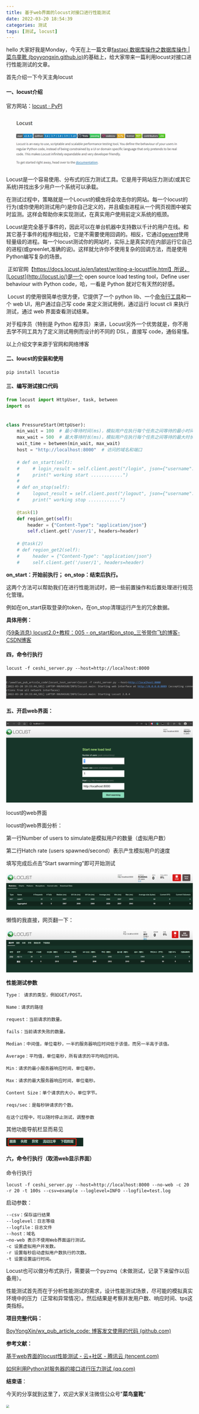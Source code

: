 ```yaml
---
title: 基于web界面的locust对接口进行性能测试
date: 2022-03-20 18:54:39
categories: 测试
tags: [测试, locust]
---
```


hello 大家好我是Monday，今天在上一篇文章[fastapi 数据库操作之数据库操作 | 菜鸟童靴 (boyyongxin.github.io)](https://boyyongxin.github.io/2022/03/19/fastapi数据库操作/#more)的基础上，给大家带来一篇利用locust对接口进行性能测试的文章。



<!--more-->

首先介绍一下今天主角locust

#### 一、locust介绍



官方网站：[locust · PyPI](https://pypi.org/project/locust/)

<img src="./基于web界面的locust对接口进行性能测试/1.jpg" style="zoom: 50%;" />

  Locust是一个容易使用、分布式的压力测试工具。它是用于网站压力测试(或其它系统)并找出多少用户一个系统可以承载。

在测试过程中，策略就是一个Locust的蠕虫将会攻击你的网站。每一个locust的行为(或你使用的测试用户)是你自己定义的，并且蠕虫进程从一个网页视图中被实时监测。这样会帮助你来实现测试，在真实用户使用前定义系统的瓶颈。

​    Locust是完全基于事件的，因此可以在单台机器中支持数以千计的用户在线。和其它基于事件的程序相比较，它是不需要使用回调的。相反，它通过[gevent](https://link.juejin.im?target=http%3A%2F%2Fwww.gevent.org%2F)使用轻量级的进程。每一个locust测试你的网站时，实际上是真实的在内部运行它自己的进程(或greenlet,准确的说)。这样就允许你不使用复杂的回调方法，而是使用Python编写复杂的场景。

​    正如官网【https://docs.locust.io/en/latest/writing-a-locustfile.html】所说，[Locust](http://locust.io/)是一个 open source load testing tool，Define user behaviour with Python code，哈，一看是 Python 就对它有天然的好感。

​    Locust 的使用很简单也很方便，它提供了一个 python lib、一个[命令行工具](https://cloud.tencent.com/product/cli?from=10680)和一个 web UI，用户通过自己写 code 来定义测试用例，通过运行 locust cli 来执行测试，通过 web 界面查看测试结果。

对于程序员（特别是 Python 程序员）来讲，Locust另外一个优势就是，你不用去学不同工具为了定义测试用例而设计的不同的 DSL，直接写 code，通俗易懂。

以上介绍文字来源于官网和网络博客

#### 二、loucst的安装和使用

```
pip install locustio
```

#### 三、编写测试接口代码

```python
from locust import HttpUser, task, between
import os


class PressureStart(HttpUser):
    min_wait = 100  # 最小等待时间(ms)，模拟用户在执行每个任务之间等待的最小时间
    max_wait = 500  # 最大等待时长(ms)，模拟用户在执行每个任务之间等待的最大时长
    wait_time = between(min_wait, max_wait)
    host = "http://localhost:8000"  # 访问的域名和端口

    # def on_start(self):
    #     # login_result = self.client.post("/login", json={"username": "Tom", "password": "123456"}).text
    #     print(" working start ............")
    #
    # def on_stop(self):
    #     logout_result = self.client.post("/logout", json={"username": "Jim", "password": "456789"}).text
    #     print(" working stop ............")

    @task(1)
    def region_get(self):
        header = {"Content-Type": "application/json"}
        self.client.get('/user/1', headers=header)

    # @task(2)
    # def region_get2(self):
    #     header = {"Content-Type": "application/json"}
    #     self.client.get('/user/1', headers=header)
```

**on_start：开始前执行；
on_stop：结束后执行。**

这两个方法可以帮助我们在进行性能测试时，把一些前置操作和后置处理进行规范化管理。

例如在on_start获取登录的token，在on_stop清理运行产生的冗余数据。

**具体用例：**

[(59条消息) locust2.0+教程：005 - on_start和on_stop_三爷带你飞的博客-CSDN博客](https://blog.csdn.net/hzblucky1314/article/details/120085654)

#### 四，命令行执行

```
locust -f ceshi_server.py --host=http://localhost:8000

```

<img src="./基于web界面的locust对接口进行性能测试/2.jpg" style="zoom: 50%;" />

#### 五、开启web界面：

<img src="./基于web界面的locust对接口进行性能测试/3.jpg" style="zoom: 50%;" />

locust的web界面

locust的web界面分析：

第一行Number of users to simulate是模拟用户的数量（虚拟用户数）

第二行Hatch rate (users spawned/second）表示产生模拟用户的速度

填写完成后点击“Start swarming”即可开始测试

<img src="./基于web界面的locust对接口进行性能测试/5.jpg" style="zoom: 50%;" />

懒惰的我直接，网页翻一下：

<img src="./基于web界面的locust对接口进行性能测试/4.jpg" style="zoom: 50%;" />

**性能测试参数**

```
Type： 请求的类型，例如GET/POST。

Name：请求的路径

request：当前请求的数量。

fails：当前请求失败的数量。

Median：中间值，单位毫秒，一半的服务器响应时间低于该值，而另一半高于该值。

Average：平均值，单位毫秒，所有请求的平均响应时间。

Min：请求的最小服务器响应时间，单位毫秒。

Max：请求的最大服务器响应时间，单位毫秒。

Content Size：单个请求的大小，单位字节。

reqs/sec：是每秒钟请求的个数。

在这个过程中，可以随时停止测试，调整参数
```

其他功能导航栏显而易见

<img src="./基于web界面的locust对接口进行性能测试/6.jpg" style="zoom: 50%;" />

#### 六，命令行执行（取消web显示界面）

命令行执行

```
locust -f ceshi_server.py --host=http://localhost:8000 --no-web -c 20 -r 20 -t 100s --csv=example --loglevel=INFO --logfile=test.log
```

启动参数：

```
--csv：保存运行结果
--loglevel：日志等级
--logfile：日志文件
--host：域名
–no-web 表示不使用Web界面运行测试。
-c 设置虚拟用户并发数。
-r 设置每秒启动虚拟用户数执行的次数。
-t 设置设置运行时间。
```

Locust也可以做分布式执行，需要装一个pyzmq（未做测试，记录下来留作以后备用）。

性能测试首先而在于分析性能测试的需求，设计性能测试场景，尽可能的模拟真实环境中的压力（正常和异常情况）。然后结果是考察并发用户数、响应时间、tps这类指标。

**项目完整代码：**

[BoyYongXin/wx_pub_article_code: 博客发文使用的代码 (github.com)](https://github.com/BoyYongXin/wx_pub_artcole_code)

**参考文献：**

[基于web界面的locust性能测试 - 云+社区 - 腾讯云 (tencent.com)](https://cloud.tencent.com/developer/article/1516546?from=article.detail.1594240)

[如何利用Python对服务器的接口进行压力测试 (qq.com)](https://mp.weixin.qq.com/s/_FbeXmGDsBpEpSXUNZrRQA)

**结束语**：

​	今天的分享就到这里了，欢迎大家关注微信公众号"**菜鸟童靴**"

<img src="./基于web界面的locust对接口进行性能测试/微信.png" style="zoom: 50%;" />